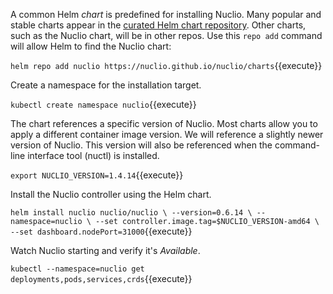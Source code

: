 A common Helm _chart_ is predefined for installing Nuclio. Many popular and stable charts appear in the [curated Helm chart repository](https://github.com/kubernetes/charts/stable). Other charts, such as the Nuclio chart, will be in other repos. Use this `repo add` command will allow Helm to find the Nuclio chart:

`helm repo add nuclio https://nuclio.github.io/nuclio/charts`{{execute}}

Create a namespace for the installation target.

`kubectl create namespace nuclio`{{execute}}

The chart references a specific version of Nuclio. Most charts allow you to apply a different container image version. We will reference a slightly newer version of Nuclio. This version will also be referenced when the command-line interface tool (nuctl) is installed.

`export NUCLIO_VERSION=1.4.14`{{execute}}

Install the Nuclio controller using the Helm chart.

`helm install nuclio nuclio/nuclio \
  --version=0.6.14 \
  --namespace=nuclio \
  --set controller.image.tag=$NUCLIO_VERSION-amd64 \
  --set dashboard.nodePort=31000`{{execute}}

Watch Nuclio starting and verify it's _Available_.

`kubectl --namespace=nuclio get deployments,pods,services,crds`{{execute}}
